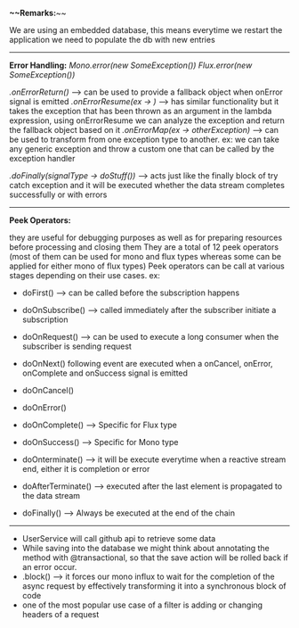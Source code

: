 **~~Remarks:**~~ 


We are using an embedded database, this means everytime we restart the application we need to populate the db with new entries 

-----------------
**Error Handling:**
_Mono.error(new SomeException())_
_Flux.error(new SomeException())_

_.onErrorReturn()_ --> can be used to provide a fallback object when onError signal is emitted
_.onErrorResume(ex -> )_ --> has similar functionality but it takes the exception that has been thrown as an argument in the lambda expression, using onErrorResume we can analyze the exception and return the fallback object based on it
_.onErrorMap(ex -> otherException)_ --> can be used to transform from one exception type to another. ex: we can take any generic exception and throw a custom one that can be called by the exception handler

_.doFinally(signalType -> doStuff())_ --> acts just like the finally block of try catch exception and it will be executed whether the data stream completes successfully or with errors  

-----------------
**Peek Operators:** 

they are useful for debugging purposes as well as for preparing resources before processing and closing them
They are a total of 12 peek operators (most of them can be used for mono and flux types whereas some can be applied for either mono of flux types)
Peek operators can be call at various stages depending on their use cases. ex:
- doFirst() --> can be called before the subscription happens
- doOnSubscribe() --> called immediately after the subscriber initiate a subscription 
- doOnRequest() --> can be used to execute a long consumer when the subscriber is sending request 
- doOnNext() 
following event are executed when a onCancel, onError, onComplete and onSuccess signal is emitted
- doOnCancel()
- doOnError()
- doOnComplete() --> Specific for Flux type
- doOnSuccess() --> Specific for Mono type

- doOnterminate() --> it will be execute everytime when a reactive stream end, either it is completion or  error
- doAfterTerminate() --> executed after the last element is propagated to the data stream
- doFinally() --> Always be executed at the end of the chain

---------------------

- UserService will call github api to retrieve some data
- While saving into the database we might think about annotating the method with @transactional, so that the save action will be rolled back if an error occur.
- .block() --> it forces our mono influx to wait for the completion of the async request by effectively transforming it into a synchronous block of code 
- one of the most popular use case of a filter is adding or changing headers of a request 